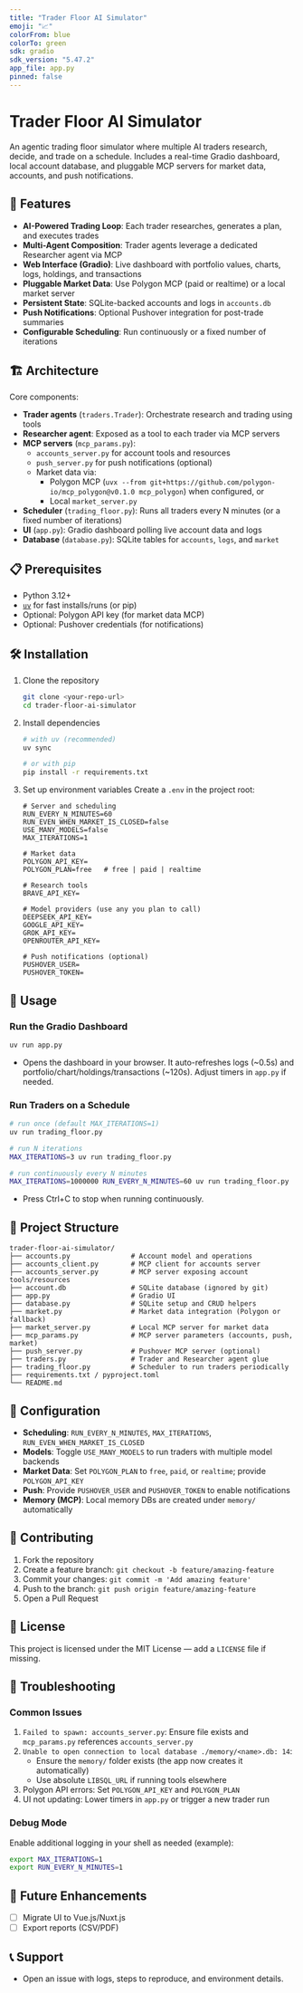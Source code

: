```yaml
---
title: "Trader Floor AI Simulator"
emoji: "📈"
colorFrom: blue
colorTo: green
sdk: gradio
sdk_version: "5.47.2"
app_file: app.py
pinned: false
---
```


# Trader Floor AI Simulator

An agentic trading floor simulator where multiple AI traders research, decide, and trade on a schedule. Includes a real-time Gradio dashboard, local account database, and pluggable MCP servers for market data, accounts, and push notifications.

## 🚀 Features

- **AI-Powered Trading Loop**: Each trader researches, generates a plan, and executes trades
- **Multi-Agent Composition**: Trader agents leverage a dedicated Researcher agent via MCP
- **Web Interface (Gradio)**: Live dashboard with portfolio values, charts, logs, holdings, and transactions
- **Pluggable Market Data**: Use Polygon MCP (paid or realtime) or a local market server
- **Persistent State**: SQLite-backed accounts and logs in `accounts.db`
- **Push Notifications**: Optional Pushover integration for post-trade summaries
- **Configurable Scheduling**: Run continuously or a fixed number of iterations

## 🏗️ Architecture

Core components:

- **Trader agents** (`traders.Trader`): Orchestrate research and trading using tools
- **Researcher agent**: Exposed as a tool to each trader via MCP servers
- **MCP servers** (`mcp_params.py`):
  - `accounts_server.py` for account tools and resources
  - `push_server.py` for push notifications (optional)
  - Market data via:
    - Polygon MCP (`uvx --from git+https://github.com/polygon-io/mcp_polygon@v0.1.0 mcp_polygon`) when configured, or
    - Local `market_server.py`
- **Scheduler** (`trading_floor.py`): Runs all traders every N minutes (or a fixed number of iterations)
- **UI** (`app.py`): Gradio dashboard polling live account data and logs
- **Database** (`database.py`): SQLite tables for `accounts`, `logs`, and `market`

## 📋 Prerequisites

- Python 3.12+
- [`uv`](https://github.com/astral-sh/uv) for fast installs/runs (or pip)
- Optional: Polygon API key (for market data MCP)
- Optional: Pushover credentials (for notifications)

## 🛠️ Installation

1. Clone the repository

   ```bash
   git clone <your-repo-url>
   cd trader-floor-ai-simulator
   ```

2. Install dependencies

   ```bash
   # with uv (recommended)
   uv sync

   # or with pip
   pip install -r requirements.txt
   ```

3. Set up environment variables
   Create a `.env` in the project root:

   ```env
   # Server and scheduling
   RUN_EVERY_N_MINUTES=60
   RUN_EVEN_WHEN_MARKET_IS_CLOSED=false
   USE_MANY_MODELS=false
   MAX_ITERATIONS=1

   # Market data
   POLYGON_API_KEY=
   POLYGON_PLAN=free   # free | paid | realtime

   # Research tools
   BRAVE_API_KEY=

   # Model providers (use any you plan to call)
   DEEPSEEK_API_KEY=
   GOOGLE_API_KEY=
   GROK_API_KEY=
   OPENROUTER_API_KEY=

   # Push notifications (optional)
   PUSHOVER_USER=
   PUSHOVER_TOKEN=
   ```

## 🚀 Usage

### Run the Gradio Dashboard

```bash
uv run app.py
```

- Opens the dashboard in your browser. It auto-refreshes logs (~0.5s) and portfolio/chart/holdings/transactions (~120s). Adjust timers in `app.py` if needed.

### Run Traders on a Schedule

```bash
# run once (default MAX_ITERATIONS=1)
uv run trading_floor.py

# run N iterations
MAX_ITERATIONS=3 uv run trading_floor.py

# run continuously every N minutes
MAX_ITERATIONS=1000000 RUN_EVERY_N_MINUTES=60 uv run trading_floor.py
```

- Press Ctrl+C to stop when running continuously.

## 📁 Project Structure

```
trader-floor-ai-simulator/
├── accounts.py               # Account model and operations
├── accounts_client.py        # MCP client for accounts server
├── accounts_server.py        # MCP server exposing account tools/resources
├── account.db                # SQLite database (ignored by git)
├── app.py                    # Gradio UI
├── database.py               # SQLite setup and CRUD helpers
├── market.py                 # Market data integration (Polygon or fallback)
├── market_server.py          # Local MCP server for market data
├── mcp_params.py             # MCP server parameters (accounts, push, market)
├── push_server.py            # Pushover MCP server (optional)
├── traders.py                # Trader and Researcher agent glue
├── trading_floor.py          # Scheduler to run traders periodically
├── requirements.txt / pyproject.toml
└── README.md
```

## 🔧 Configuration

- **Scheduling**: `RUN_EVERY_N_MINUTES`, `MAX_ITERATIONS`, `RUN_EVEN_WHEN_MARKET_IS_CLOSED`
- **Models**: Toggle `USE_MANY_MODELS` to run traders with multiple model backends
- **Market Data**: Set `POLYGON_PLAN` to `free`, `paid`, or `realtime`; provide `POLYGON_API_KEY`
- **Push**: Provide `PUSHOVER_USER` and `PUSHOVER_TOKEN` to enable notifications
- **Memory (MCP)**: Local memory DBs are created under `memory/` automatically

## 🤝 Contributing

1. Fork the repository
2. Create a feature branch: `git checkout -b feature/amazing-feature`
3. Commit your changes: `git commit -m 'Add amazing feature'`
4. Push to the branch: `git push origin feature/amazing-feature`
5. Open a Pull Request

## 📄 License

This project is licensed under the MIT License — add a `LICENSE` file if missing.

## 🐛 Troubleshooting

### Common Issues

1. `Failed to spawn: accounts_server.py`: Ensure file exists and `mcp_params.py` references `accounts_server.py`
2. `Unable to open connection to local database ./memory/<name>.db: 14`:
   - Ensure the `memory/` folder exists (the app now creates it automatically)
   - Use absolute `LIBSQL_URL` if running tools elsewhere
3. Polygon API errors: Set `POLYGON_API_KEY` and `POLYGON_PLAN`
4. UI not updating: Lower timers in `app.py` or trigger a new trader run

### Debug Mode

Enable additional logging in your shell as needed (example):

```bash
export MAX_ITERATIONS=1
export RUN_EVERY_N_MINUTES=1
```

## 🔄 Future Enhancements

- [ ] Migrate UI to Vue.js/Nuxt.js
- [ ] Export reports (CSV/PDF)

## 📞 Support

- Open an issue with logs, steps to reproduce, and environment details.
